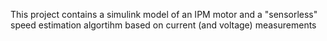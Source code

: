This project contains a simulink model of an IPM motor and a "sensorless" speed estimation algortihm based on current (and voltage) measurements
